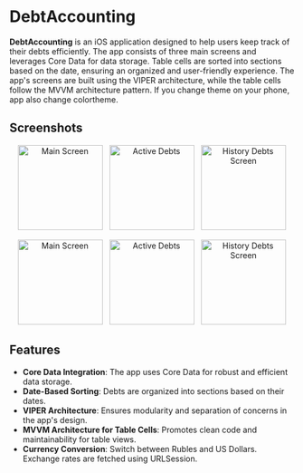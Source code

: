 # DebtAccounting

**DebtAccounting** is an iOS application designed to help users keep track of their debts efficiently. The app consists of three main screens and leverages Core Data for data storage. Table cells are sorted into sections based on the date, ensuring an organized and user-friendly experience. The app's screens are built using the VIPER architecture, while the table cells follow the MVVM architecture pattern. If you change theme on your phone, app also change colortheme.

## Screenshots

<p align="center">
    <img src="https://github.com/user-attachments/assets/ad985092-55b5-4b3e-989d-270a29348bf6" alt="Main Screen" width="150"/>
    &nbsp;
    <img src="https://github.com/user-attachments/assets/a910ea38-595c-4ca2-9ed8-208fac019e7e" alt="Active Debts" width="150"/>
    &nbsp;
    <img src="https://github.com/user-attachments/assets/32741f24-207d-4f9b-bd5d-1c98d228c191" alt="History Debts Screen" width="150"/>
</p>

<p align="center">
    <img src="https://github.com/user-attachments/assets/b07d8a2f-bc89-4bd3-ba61-ccc39945ea97" alt="Main Screen" width="150"/>
    &nbsp;
    <img src="https://github.com/user-attachments/assets/1e222381-2e89-4180-93d7-3232ef0250b1" alt="Active Debts" width="150"/>
    &nbsp;
    <img src="https://github.com/user-attachments/assets/308c0daf-71af-451b-a69b-36e6352d9f89" alt="History Debts Screen" width="150"/>
</p>

## Features

- **Core Data Integration**: The app uses Core Data for robust and efficient data storage.
- **Date-Based Sorting**: Debts are organized into sections based on their dates.
- **VIPER Architecture**: Ensures modularity and separation of concerns in the app's design.
- **MVVM Architecture for Table Cells**: Promotes clean code and maintainability for table views.
- **Currency Conversion**: Switch between Rubles and US Dollars. Exchange rates are fetched using URLSession.
